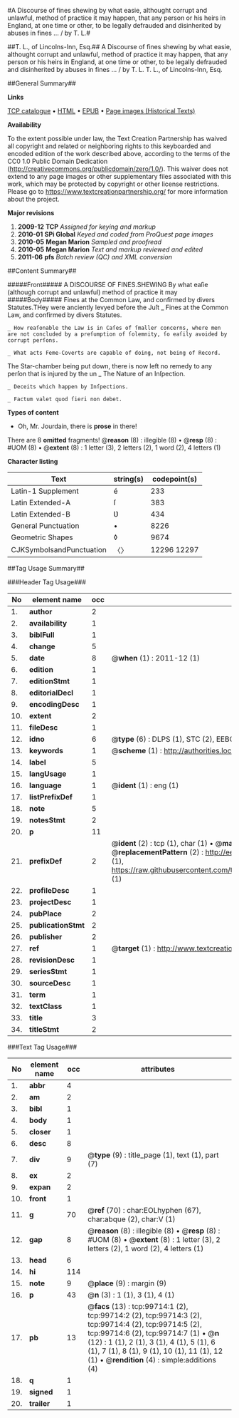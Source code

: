 #A Discourse of fines shewing by what easie, althought corrupt and unlawful, method of practice it may happen, that any person or his heirs in England, at one time or other, to be legally defrauded and disinherited by abuses in fines ... / by T. L.#

##T. L., of Lincolns-Inn, Esq.##
A Discourse of fines shewing by what easie, althought corrupt and unlawful, method of practice it may happen, that any person or his heirs in England, at one time or other, to be legally defrauded and disinherited by abuses in fines ... / by T. L.
T. L., of Lincolns-Inn, Esq.

##General Summary##

**Links**

[TCP catalogue](http://www.ota.ox.ac.uk/tcp/)  • 
[HTML](http://tei.it.ox.ac.uk/tcp/Texts-HTML/free/A49/A49814.html)  • 
[EPUB](http://tei.it.ox.ac.uk/tcp/Texts-EPUB/free/A49/A49814.epub) • 
[Page images (Historical Texts)](https://historicaltexts.jisc.ac.uk/eebo-13483599e)

**Availability**

To the extent possible under law, the Text Creation Partnership has waived all copyright and related or neighboring rights to this keyboarded and encoded edition of the work described above, according to the terms of the CC0 1.0 Public Domain Dedication (http://creativecommons.org/publicdomain/zero/1.0/). This waiver does not extend to any page images or other supplementary files associated with this work, which may be protected by copyright or other license restrictions. Please go to https://www.textcreationpartnership.org/ for more information about the project.

**Major revisions**

1. __2009-12__ __TCP__ *Assigned for keying and markup*
1. __2010-01__ __SPi Global__ *Keyed and coded from ProQuest page images*
1. __2010-05__ __Megan Marion__ *Sampled and proofread*
1. __2010-05__ __Megan Marion__ *Text and markup reviewed and edited*
1. __2011-06__ __pfs__ *Batch review (QC) and XML conversion*

##Content Summary##

#####Front#####
A DISCOURSE OF FINES.SHEWING By what eaſie (although corrupt and unlawful) method of practice it may
#####Body#####
Fines at the Common Law, and confirmed by divers Statutes.THey were anciently levyed before the Juſt
    _ Fines at the Common Law, and confirmed by divers Statutes.

    _ How reaſonable the Law is in Caſes of ſmaller concerns, where men are not concluded by a preſumption of ſolemnity, ſo eaſily avoided by corrupt perſons.

    _ What acts Feme-Coverts are capable of doing, not being of Record.
The Star-chamber being put down, there is now left no remedy to any perſon that is injured by the un
    _ The Nature of an Inſpection.

    _ Deceits which happen by Inſpections.

    _ Factum valet quod ſieri non debet.

**Types of content**

  * Oh, Mr. Jourdain, there is **prose** in there!

There are 8 **omitted** fragments! 
 @__reason__ (8) : illegible (8)  •  @__resp__ (8) : #UOM (8)  •  @__extent__ (8) : 1 letter (3), 2 letters (2), 1 word (2), 4 letters (1)

**Character listing**


|Text|string(s)|codepoint(s)|
|---|---|---|
|Latin-1 Supplement|é|233|
|Latin Extended-A|ſ|383|
|Latin Extended-B|Ʋ|434|
|General Punctuation|•|8226|
|Geometric Shapes|◊|9674|
|CJKSymbolsandPunctuation|〈〉|12296 12297|

##Tag Usage Summary##

###Header Tag Usage###

|No|element name|occ|attributes|
|---|---|---|---|
|1.|__author__|2||
|2.|__availability__|1||
|3.|__biblFull__|1||
|4.|__change__|5||
|5.|__date__|8| @__when__ (1) : 2011-12 (1)|
|6.|__edition__|1||
|7.|__editionStmt__|1||
|8.|__editorialDecl__|1||
|9.|__encodingDesc__|1||
|10.|__extent__|2||
|11.|__fileDesc__|1||
|12.|__idno__|6| @__type__ (6) : DLPS (1), STC (2), EEBO-CITATION (1), OCLC (1), VID (1)|
|13.|__keywords__|1| @__scheme__ (1) : http://authorities.loc.gov/ (1)|
|14.|__label__|5||
|15.|__langUsage__|1||
|16.|__language__|1| @__ident__ (1) : eng (1)|
|17.|__listPrefixDef__|1||
|18.|__note__|5||
|19.|__notesStmt__|2||
|20.|__p__|11||
|21.|__prefixDef__|2| @__ident__ (2) : tcp (1), char (1)  •  @__matchPattern__ (2) : ([0-9\-]+):([0-9IVX]+) (1), (.+) (1)  •  @__replacementPattern__ (2) : http://eebo.chadwyck.com/downloadtiff?vid=$1&page=$2 (1), https://raw.githubusercontent.com/textcreationpartnership/Texts/master/tcpchars.xml#$1 (1)|
|22.|__profileDesc__|1||
|23.|__projectDesc__|1||
|24.|__pubPlace__|2||
|25.|__publicationStmt__|2||
|26.|__publisher__|2||
|27.|__ref__|1| @__target__ (1) : http://www.textcreationpartnership.org/docs/. (1)|
|28.|__revisionDesc__|1||
|29.|__seriesStmt__|1||
|30.|__sourceDesc__|1||
|31.|__term__|1||
|32.|__textClass__|1||
|33.|__title__|3||
|34.|__titleStmt__|2||


###Text Tag Usage###

|No|element name|occ|attributes|
|---|---|---|---|
|1.|__abbr__|4||
|2.|__am__|2||
|3.|__bibl__|1||
|4.|__body__|1||
|5.|__closer__|1||
|6.|__desc__|8||
|7.|__div__|9| @__type__ (9) : title_page (1), text (1), part (7)|
|8.|__ex__|2||
|9.|__expan__|2||
|10.|__front__|1||
|11.|__g__|70| @__ref__ (70) : char:EOLhyphen (67), char:abque (2), char:V (1)|
|12.|__gap__|8| @__reason__ (8) : illegible (8)  •  @__resp__ (8) : #UOM (8)  •  @__extent__ (8) : 1 letter (3), 2 letters (2), 1 word (2), 4 letters (1)|
|13.|__head__|6||
|14.|__hi__|114||
|15.|__note__|9| @__place__ (9) : margin (9)|
|16.|__p__|43| @__n__ (3) : 1 (1), 3 (1), 4 (1)|
|17.|__pb__|13| @__facs__ (13) : tcp:99714:1 (2), tcp:99714:2 (2), tcp:99714:3 (2), tcp:99714:4 (2), tcp:99714:5 (2), tcp:99714:6 (2), tcp:99714:7 (1)  •  @__n__ (12) : 1 (1), 2 (1), 3 (1), 4 (1), 5 (1), 6 (1), 7 (1), 8 (1), 9 (1), 10 (1), 11 (1), 12 (1)  •  @__rendition__ (4) : simple:additions (4)|
|18.|__q__|1||
|19.|__signed__|1||
|20.|__trailer__|1||

